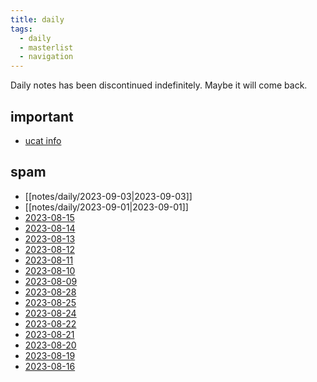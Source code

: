 ```yaml
---
title: daily
tags:
  - daily
  - masterlist
  - navigation
---
```


Daily notes has been discontinued indefinitely. Maybe it will come back.

## important

- [ucat info](notes/daily/UCAT.md)

## spam
- [[notes/daily/2023-09-03|2023-09-03]]
- [[notes/daily/2023-09-01|2023-09-01]]
- [2023-08-15](notes/daily/2023-08-15.md)
- [2023-08-14](notes/daily/2023-08-14.md)
- [2023-08-13](notes/daily/2023-08-13.md)
- [2023-08-12](notes/daily/2023-08-12.md)
- [2023-08-11](notes/daily/2023-08-11.md)
- [2023-08-10](notes/daily/2023-08-10.md)
- [2023-08-09](notes/daily/2023-08-09.md)
- [2023-08-28](notes/daily/2023-08-28.md)
- [2023-08-25](notes/daily/2023-08-25.md)
- [2023-08-24](notes/daily/2023-08-24.md)
- [2023-08-22](notes/daily/2023-08-22.md)
- [2023-08-21](notes/daily/2023-08-21.md)
- [2023-08-20](notes/daily/2023-08-20.md)
- [2023-08-19](notes/daily/2023-08-19.md)
- [2023-08-16](notes/daily/2023-08-16.md)

